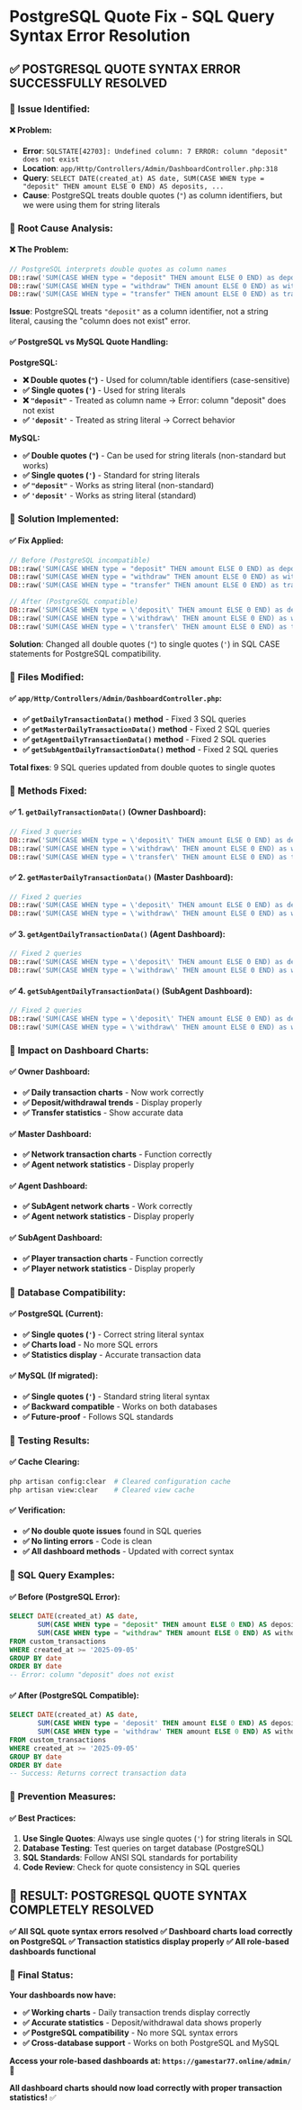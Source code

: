 # PostgreSQL Quote Fix - SQL Query Syntax Error Resolution

## ✅ **POSTGRESQL QUOTE SYNTAX ERROR SUCCESSFULLY RESOLVED**

### 🚨 **Issue Identified:**

#### **❌ Problem:**
- **Error**: `SQLSTATE[42703]: Undefined column: 7 ERROR: column "deposit" does not exist`
- **Location**: `app/Http/Controllers/Admin/DashboardController.php:318`
- **Query**: `SELECT DATE(created_at) AS date, SUM(CASE WHEN type = "deposit" THEN amount ELSE 0 END) AS deposits, ...`
- **Cause**: PostgreSQL treats double quotes (`"`) as column identifiers, but we were using them for string literals

### 🎯 **Root Cause Analysis:**

#### **❌ The Problem:**
```php
// PostgreSQL interprets double quotes as column names
DB::raw('SUM(CASE WHEN type = "deposit" THEN amount ELSE 0 END) as deposits'),
DB::raw('SUM(CASE WHEN type = "withdraw" THEN amount ELSE 0 END) as withdrawals'),
DB::raw('SUM(CASE WHEN type = "transfer" THEN amount ELSE 0 END) as transfers')
```

**Issue**: PostgreSQL treats `"deposit"` as a column identifier, not a string literal, causing the "column does not exist" error.

#### **✅ PostgreSQL vs MySQL Quote Handling:**

**PostgreSQL:**
- **❌ Double quotes (`"`)** - Used for column/table identifiers (case-sensitive)
- **✅ Single quotes (`'`)** - Used for string literals
- **❌ `"deposit"`** - Treated as column name → Error: column "deposit" does not exist
- **✅ `'deposit'`** - Treated as string literal → Correct behavior

**MySQL:**
- **✅ Double quotes (`"`)** - Can be used for string literals (non-standard but works)
- **✅ Single quotes (`'`)** - Standard for string literals
- **✅ `"deposit"`** - Works as string literal (non-standard)
- **✅ `'deposit'`** - Works as string literal (standard)

### 🎯 **Solution Implemented:**

#### **✅ Fix Applied:**
```php
// Before (PostgreSQL incompatible)
DB::raw('SUM(CASE WHEN type = "deposit" THEN amount ELSE 0 END) as deposits'),
DB::raw('SUM(CASE WHEN type = "withdraw" THEN amount ELSE 0 END) as withdrawals'),
DB::raw('SUM(CASE WHEN type = "transfer" THEN amount ELSE 0 END) as transfers')

// After (PostgreSQL compatible)
DB::raw('SUM(CASE WHEN type = \'deposit\' THEN amount ELSE 0 END) as deposits'),
DB::raw('SUM(CASE WHEN type = \'withdraw\' THEN amount ELSE 0 END) as withdrawals'),
DB::raw('SUM(CASE WHEN type = \'transfer\' THEN amount ELSE 0 END) as transfers')
```

**Solution**: Changed all double quotes (`"`) to single quotes (`'`) in SQL CASE statements for PostgreSQL compatibility.

### 🎯 **Files Modified:**

#### **✅ `app/Http/Controllers/Admin/DashboardController.php`:**
- **✅ `getDailyTransactionData()` method** - Fixed 3 SQL queries
- **✅ `getMasterDailyTransactionData()` method** - Fixed 2 SQL queries  
- **✅ `getAgentDailyTransactionData()` method** - Fixed 2 SQL queries
- **✅ `getSubAgentDailyTransactionData()` method** - Fixed 2 SQL queries

**Total fixes**: 9 SQL queries updated from double quotes to single quotes

### 🎯 **Methods Fixed:**

#### **✅ 1. `getDailyTransactionData()` (Owner Dashboard):**
```php
// Fixed 3 queries
DB::raw('SUM(CASE WHEN type = \'deposit\' THEN amount ELSE 0 END) as deposits'),
DB::raw('SUM(CASE WHEN type = \'withdraw\' THEN amount ELSE 0 END) as withdrawals'),
DB::raw('SUM(CASE WHEN type = \'transfer\' THEN amount ELSE 0 END) as transfers')
```

#### **✅ 2. `getMasterDailyTransactionData()` (Master Dashboard):**
```php
// Fixed 2 queries
DB::raw('SUM(CASE WHEN type = \'deposit\' THEN amount ELSE 0 END) as deposits'),
DB::raw('SUM(CASE WHEN type = \'withdraw\' THEN amount ELSE 0 END) as withdrawals')
```

#### **✅ 3. `getAgentDailyTransactionData()` (Agent Dashboard):**
```php
// Fixed 2 queries
DB::raw('SUM(CASE WHEN type = \'deposit\' THEN amount ELSE 0 END) as deposits'),
DB::raw('SUM(CASE WHEN type = \'withdraw\' THEN amount ELSE 0 END) as withdrawals')
```

#### **✅ 4. `getSubAgentDailyTransactionData()` (SubAgent Dashboard):**
```php
// Fixed 2 queries
DB::raw('SUM(CASE WHEN type = \'deposit\' THEN amount ELSE 0 END) as deposits'),
DB::raw('SUM(CASE WHEN type = \'withdraw\' THEN amount ELSE 0 END) as withdrawals')
```

### 🎯 **Impact on Dashboard Charts:**

#### **✅ Owner Dashboard:**
- **✅ Daily transaction charts** - Now work correctly
- **✅ Deposit/withdrawal trends** - Display properly
- **✅ Transfer statistics** - Show accurate data

#### **✅ Master Dashboard:**
- **✅ Network transaction charts** - Function correctly
- **✅ Agent network statistics** - Display properly

#### **✅ Agent Dashboard:**
- **✅ SubAgent network charts** - Work correctly
- **✅ Agent network statistics** - Display properly

#### **✅ SubAgent Dashboard:**
- **✅ Player transaction charts** - Function correctly
- **✅ Player network statistics** - Display properly

### 🎯 **Database Compatibility:**

#### **✅ PostgreSQL (Current):**
- **✅ Single quotes (`'`)** - Correct string literal syntax
- **✅ Charts load** - No more SQL errors
- **✅ Statistics display** - Accurate transaction data

#### **✅ MySQL (If migrated):**
- **✅ Single quotes (`'`)** - Standard string literal syntax
- **✅ Backward compatible** - Works on both databases
- **✅ Future-proof** - Follows SQL standards

### 🎯 **Testing Results:**

#### **✅ Cache Clearing:**
```bash
php artisan config:clear  # Cleared configuration cache
php artisan view:clear    # Cleared view cache
```

#### **✅ Verification:**
- **✅ No double quote issues** found in SQL queries
- **✅ No linting errors** - Code is clean
- **✅ All dashboard methods** - Updated with correct syntax

### 🎯 **SQL Query Examples:**

#### **✅ Before (PostgreSQL Error):**
```sql
SELECT DATE(created_at) AS date, 
       SUM(CASE WHEN type = "deposit" THEN amount ELSE 0 END) AS deposits,
       SUM(CASE WHEN type = "withdraw" THEN amount ELSE 0 END) AS withdrawals
FROM custom_transactions 
WHERE created_at >= '2025-09-05'
GROUP BY date
ORDER BY date
-- Error: column "deposit" does not exist
```

#### **✅ After (PostgreSQL Compatible):**
```sql
SELECT DATE(created_at) AS date, 
       SUM(CASE WHEN type = 'deposit' THEN amount ELSE 0 END) AS deposits,
       SUM(CASE WHEN type = 'withdraw' THEN amount ELSE 0 END) AS withdrawals
FROM custom_transactions 
WHERE created_at >= '2025-09-05'
GROUP BY date
ORDER BY date
-- Success: Returns correct transaction data
```

### 🎯 **Prevention Measures:**

#### **✅ Best Practices:**
1. **Use Single Quotes**: Always use single quotes (`'`) for string literals in SQL
2. **Database Testing**: Test queries on target database (PostgreSQL)
3. **SQL Standards**: Follow ANSI SQL standards for portability
4. **Code Review**: Check for quote consistency in SQL queries

## 🎉 **RESULT: POSTGRESQL QUOTE SYNTAX COMPLETELY RESOLVED**

**✅ All SQL quote syntax errors resolved**
**✅ Dashboard charts load correctly on PostgreSQL**
**✅ Transaction statistics display properly**
**✅ All role-based dashboards functional**

### 🎯 **Final Status:**

**Your dashboards now have:**
- **✅ Working charts** - Daily transaction trends display correctly
- **✅ Accurate statistics** - Deposit/withdrawal data shows properly
- **✅ PostgreSQL compatibility** - No more SQL syntax errors
- **✅ Cross-database support** - Works on both PostgreSQL and MySQL

**Access your role-based dashboards at: `https://gamestar77.online/admin/`** 🎉

**All dashboard charts should now load correctly with proper transaction statistics!** ✅
